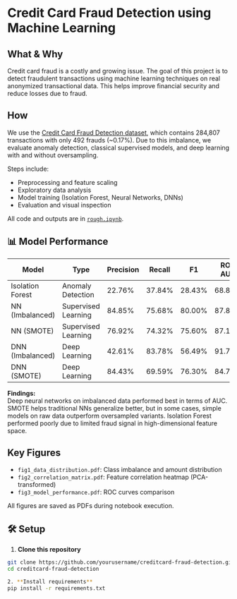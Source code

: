 # Credit Card Fraud Detection using Machine Learning

## What & Why

Credit card fraud is a costly and growing issue. The goal of this project is to detect fraudulent transactions using machine learning techniques on real anonymized transactional data. This helps improve financial security and reduce losses due to fraud.

## How

We use the [Credit Card Fraud Detection dataset](https://www.kaggle.com/datasets/mlg-ulb/creditcardfraud), which contains 284,807 transactions with only 492 frauds (~0.17%). Due to this imbalance, we evaluate anomaly detection, classical supervised models, and deep learning with and without oversampling.

Steps include:

- Preprocessing and feature scaling  
- Exploratory data analysis  
- Model training (Isolation Forest, Neural Networks, DNNs)  
- Evaluation and visual inspection  

All code and outputs are in [`rough.ipynb`](./rough.ipynb).

## 📊 Model Performance

| Model               | Type                  | Precision | Recall |   F1   | ROC AUC |
|---------------------|-----------------------|-----------|--------|--------|---------|
| Isolation Forest     | Anomaly Detection     | 22.76%    | 37.84% | 28.43% | 68.81%  |
| NN (Imbalanced)      | Supervised Learning   | 84.85%    | 75.68% | 80.00% | 87.83%  |
| NN (SMOTE)           | Supervised Learning   | 76.92%    | 74.32% | 75.60% | 87.14%  |
| DNN (Imbalanced)     | Deep Learning         | 42.61%    | 83.78% | 56.49% | 91.79%  |
| DNN (SMOTE)          | Deep Learning         | 84.43%    | 69.59% | 76.30% | 84.79%  |

**Findings:**  
Deep neural networks on imbalanced data performed best in terms of AUC. SMOTE helps traditional NNs generalize better, but in some cases, simple models on raw data outperform oversampled variants. Isolation Forest performed poorly due to limited fraud signal in high-dimensional feature space.

## Key Figures

- `fig1_data_distribution.pdf`: Class imbalance and amount distribution  
- `fig2_correlation_matrix.pdf`: Feature correlation heatmap (PCA-transformed)  
- `fig3_model_performance.pdf`: ROC curves comparison  

All figures are saved as PDFs during notebook execution.

## 🛠 Setup

1. **Clone this repository**

```bash
git clone https://github.com/yourusername/creditcard-fraud-detection.git
cd creditcard-fraud-detection

2. **Install requirements**
pip install -r requirements.txt
